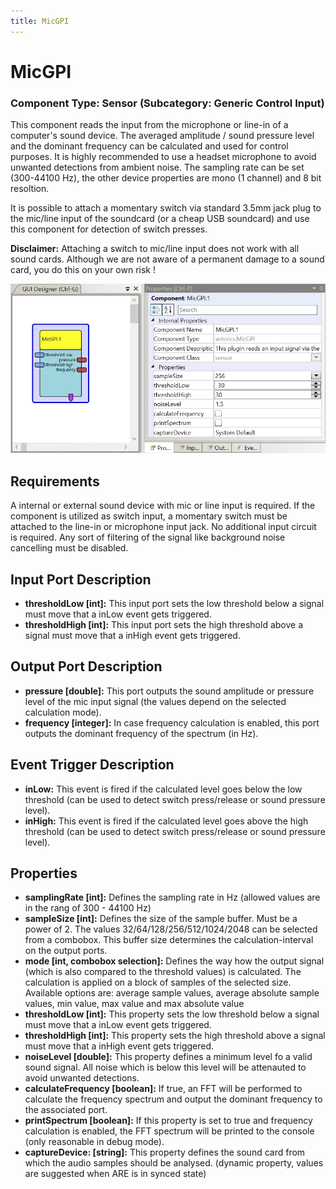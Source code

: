 ```yaml
---
title: MicGPI
---
```


# MicGPI

### Component Type: Sensor (Subcategory: Generic Control Input)

This component reads the input from the microphone or line-in of a computer's sound device. The averaged amplitude / sound pressure level and the dominant frequency can be calculated and used for control purposes. It is highly recommended to use a headset microphone to avoid unwanted detections from ambient noise. The sampling rate can be set (300-44100 Hz), the other device properties are mono (1 channel) and 8 bit resoltion.

It is possible to attach a momentary switch via standard 3.5mm jack plug to the mic/line input of the soundcard (or a cheap USB soundcard) and use this component for detection of switch presses.

**Disclaimer:** Attaching a switch to mic/line input does not work with all sound cards. Although we are not aware of a permanent damage to a sound card, you do this on your own risk !

![Screenshot: MicGPI plugin](./img/micgpi.png "Screenshot: MicGPI plugin")

## Requirements

A internal or external sound device with mic or line input is required. If the component is utilized as switch input, a momentary switch must be attached to the line-in or microphone input jack. No additional input circuit is required. Any sort of filtering of the signal like background noise cancelling must be disabled.

## Input Port Description

- **thresholdLow \[int\]:** This input port sets the low threshold below a signal must move that a inLow event gets triggered.
- **thresholdHigh \[int\]:** This input port sets the high threshold above a signal must move that a inHigh event gets triggered.

## Output Port Description

- **pressure \[double\]:** This port outputs the sound amplitude or pressure level of the mic input signal (the values depend on the selected calculation mode).
- **frequency \[integer\]:** In case frequency calculation is enabled, this port outputs the dominant frequency of the spectrum (in Hz).

## Event Trigger Description

- **inLow:** This event is fired if the calculated level goes below the low threshold (can be used to detect switch press/release or sound pressure level).
- **inHigh:** This event is fired if the calculated level goes above the high threshold (can be used to detect switch press/release or sound pressure level).

## Properties

- **samplingRate \[int\]:** Defines the sampling rate in Hz (allowed values are in the rang of 300 - 44100 Hz)
- **sampleSize \[int\]:** Defines the size of the sample buffer. Must be a power of 2. The values 32/64/128/256/512/1024/2048 can be selected from a combobox. This buffer size determines the calculation-interval on the output ports.
- **mode \[int, combobox selection\]:** Defines the way how the output signal (which is also compared to the threshold values) is calculated. The calculation is applied on a block of samples of the selected size. Available options are: average sample values, average absolute sample values, min value, max value and max absolute value
- **thresholdLow \[int\]:** This property sets the low threshold below a signal must move that a inLow event gets triggered.
- **thresholdHigh \[int\]:** This property sets the high threshold above a signal must move that a inHigh event gets triggered.
- **noiseLevel \[double\]:** This property defines a minimum level fo a valid sound signal. All noise which is below this level will be attenauted to avoid unwanted detections.
- **calculateFrequency \[boolean\]:** If true, an FFT will be performed to calculate the frequency spectrum and output the dominant frequency to the associated port.
- **printSpectrum \[boolean\]:** If this property is set to true and frequency calculation is enabled, the FFT spectrum will be printed to the console (only reasonable in debug mode).
- **captureDevice: \[string\]:** This property defines the sound card from which the audio samples should be analysed. (dynamic property, values are suggested when ARE is in synced state)

